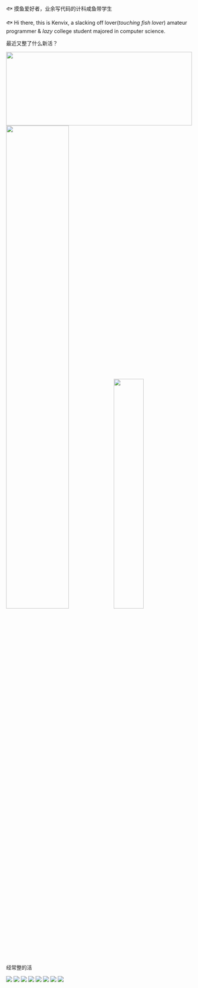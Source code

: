 🐟 摸鱼爱好者，业余写代码的计科咸鱼带学生

🐟 Hi there, this is Kenvix, a slacking off lover(*touching fish lover*) amateur programmer & *lazy* college student majored in computer science.

最近又整了什么新活？

<img src='https://github.com/kenvix/kenvix/raw/master/1.jpg' width='100%' height='200px' style='float: left;'/>

<a href="javascript:alert('🐟');"><img src="https://github-readme-stats.vercel.app/api?username=kenvix&show_icons=true&layout=compact&count_private=true&hide_title=true&theme=default" style="width: 58%; max-width: 58%; min-width: 58%;"><img src="https://github-readme-stats.vercel.app/api/top-langs/?username=kenvix&layout=compact&count_private=true&theme=default" style="width: 40%; max-width: 40%; min-width: 40%;"></a>

经常整的活

![](https://img.shields.io/badge/-Kotlin-orange?style=flat-square&logo=Kotlin&logoColor=fff)
![](https://img.shields.io/badge/-Java-ab7221?style=flat-square&logo=Java&logoColor=fff)
![](https://img.shields.io/badge/-PHP-525d94?style=flat-square&logo=PHP&logoColor=fff)
![](https://img.shields.io/badge/-TypeScript-007ACC?style=flat-square&logo=TypeScript)
![](https://img.shields.io/badge/-Docker-2496ED?style=flat-square&logo=Docker&logoColor=fff)
![](https://img.shields.io/badge/-Linux-000000?style=flat-square&logo=Linux&logoColor=fff)
![](https://img.shields.io/badge/-Windows-0078D6?style=flat-square&logo=Windows)
![](https://img.shields.io/badge/-Android-green?style=flat-square&logo=Android&logoColor=fff)
